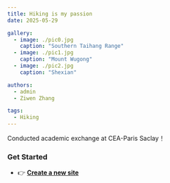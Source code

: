 ```yaml
---
title: Hiking is my passion
date: 2025-05-29

gallery:
  - image: ./pic0.jpg
    caption: "Southern Taihang Range"
  - image: ./pic1.jpg
    caption: "Mount Wugong"
  - image: ./pic2.jpg
    caption: "Shexian"

authors:
  - admin
  - Ziwen Zhang

tags:
  - Hiking
---
```


Conducted academic exchange at CEA-Paris Saclay！

### Get Started
- 👉 [**Create a new site**](https://hugoblox.com/templates/)